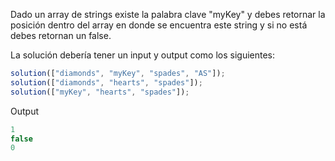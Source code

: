 Dado un array de strings existe la palabra clave "myKey" y debes retornar la posición dentro del array en donde se encuentra este string y si no está debes retornan un false.

La solución debería tener un input y output como los siguientes:

```js
solution(["diamonds", "myKey", "spades", "AS"]);
solution(["diamonds", "hearts", "spades"]);
solution(["myKey", "hearts", "spades"]);
```

Output

```js
1
false
0
```
